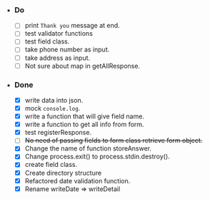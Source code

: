- ### Do
  - [ ] print `Thank you` message at end.
  - [ ] test validator functions
  - [ ] test field class.
  - [ ] take phone number as input.
  - [ ] take address as input.
  - [ ] Not sure about map in getAllResponse.

- ### Done

  - [x] write data into json.
  - [x] mock `console.log`. 
  - [x] write a function that will give field name.
  - [x] write a function to get all info from form.
  - [x] test registerResponse.
  - [ ] ~~No need of passing fields to form class retrieve form object.~~
  - [x] Change the name of function storeAnswer.
  - [x] Change process.exit() to process.stdin.destroy().
  - [x] create field class.
  - [x] Create directory structure
  - [x] Refactored date validation function.
  - [x] Rename writeDate => writeDetail
